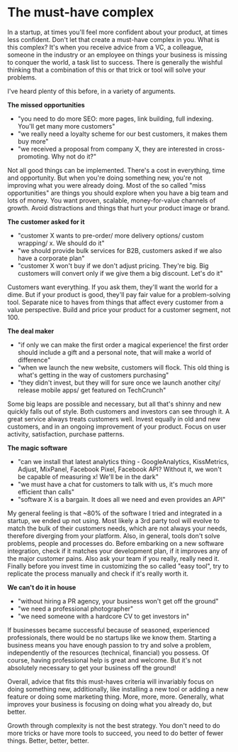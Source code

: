 # The must-have complex 

In a startup, at times you'll feel more confident about your product, at times less confident. Don't let that create a must-have complex in you. What is this complex? It's when you receive advice from a VC, a colleague, someone in the industry or an employee on things your business is missing to conquer the world, a task list to success. There is generally the wishful thinking that a combination of this or that trick or tool will solve your problems.

I've heard plenty of this before, in a variety of arguments.

**The missed opportunities**

* "you need to do more SEO: more pages, link building, full indexing. You'll get many more customers"
* "we really need a loyalty scheme for our best customers, it makes them buy more"
* "we received a proposal from company X, they are interested in cross-promoting. Why not do it?"

Not all good things can be implemented. There's a cost in everything, time and opportunity. But when you're doing something new, you're not improving what you were already doing. Most of the so called "miss opportunities" are things you should explore when you have a big team and lots of money. You want proven, scalable, money-for-value channels of growth. Avoid distractions and things that hurt your product image or brand.

**The customer asked for it**

* "customer X wants to pre-order/ more delivery options/ custom wrapping/ x. We should do it"
* "we should provide bulk services for B2B, customers asked if we also have a corporate plan"
* "customer X won't buy if we don't adjust pricing. They're big. Big customers will convert only if we give them a big discount. Let's do it"

Customers want everything. If you ask them, they'll want the world for a dime. But if your product is good, they'll pay fair value for a problem-solving tool. Separate nice to haves from things that affect every customer from a value perspective. Build and price your product for a customer segment, not 100.

**The deal maker**

* "if only we can make the first order a magical experience! the first order should include a gift and a personal note, that will make a world of difference"
* "when we launch the new website, customers will flock. This old thing is what's getting in the way of customers purchasing"
* "they didn't invest, but they will for sure once we launch another city/ release mobile apps/ get featured on TechCrunch"

Some big leaps are possible and necessary, but all that's shinny and new quickly falls out of style. Both customers and investors can see through it. A great service always treats customers well. Invest equally in old and new customers, and in an ongoing improvement of your product. Focus on user activity, satisfaction, purchase patterns.

**The magic software**

* "can we install that latest analytics thing - GoogleAnalytics, KissMetrics, Adjust, MixPanel, Facebook Pixel, Facebook API? Without it, we won't be capable of measuring x! We'll be in the dark"
* "we must have a chat for customers to talk with us, it's much more efficient than calls"
* "software X is a bargain. It does all we need and even provides an API"

My general feeling is that ~80% of the software I tried and integrated in a startup, we ended up not using. Most likely a 3rd party tool will evolve to match the bulk of their customers needs, which are not always your needs, therefore diverging from your platform. Also, in general, tools don't solve problems, people and processes do. Before embarking on a new software integration, check if it matches your development plan, if it improves any of the major customer pains. Also ask your team if you really, really need it. Finally before you invest time in customizing the so called "easy tool", try to replicate the process manually and check if it's really worth it.

**We can't do it in house**

* "without hiring a PR agency, your business won't get off the ground"
* "we need a professional photographer"
* "we need someone with a hardcore CV to get investors in"

If businesses became successful because of seasoned, experienced professionals, there would be no startups like we know them. Starting a business means you have enough passion to try and solve a problem, independently of the resources (technical, financial) you possess. Of course, having professional help is great and welcome. But it's not absolutely necessary to get your business off the ground!

Overall, advice that fits this must-haves criteria will invariably focus on doing something new, additionally, like installing a new tool or adding a new feature or doing some marketing thing. More, more, more. Generally, what improves your business is focusing on doing what you already do, but better.

Growth through complexity is not the best strategy. You don't need to do more tricks or have more tools to succeed, you need to do better of fewer things. Better, better, better.